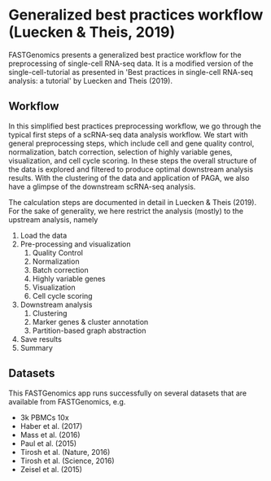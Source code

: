 # Generalized best practices workflow (Luecken & Theis, 2019)

FASTGenomics presents a generalized best practice workflow for the preprocessing of single-cell RNA-seq data. It is a modified version of the single-cell-tutorial as presented in 'Best practices in single-cell RNA-seq analysis: a tutorial' by Luecken and Theis (2019).

## Workflow

In this simplified best practices preprocessing workflow, we go through the typical first steps of a scRNA-seq data analysis workflow. We start with general preprocessing steps, which include cell and gene quality control, normalization, batch correction, selection of highly variable genes, visualization, and cell cycle scoring. In these steps the overall structure of the data is explored and filtered to produce optimal downstream analysis results. With the clustering of the data and application of PAGA, we also have a glimpse of the downstream scRNA-seq analysis.

The calculation steps are documented in detail in Luecken & Theis (2019). For the sake of generality, we here restrict the analysis (mostly) to the upstream analysis, namely
1. Load the data
2. Pre-processing and visualization
	1. Quality Control
	2. Normalization
	3. Batch correction
	4. Highly variable genes
	5. Visualization
	6. Cell cycle scoring
3. Downstream analysis
	1. Clustering
	2. Marker genes & cluster annotation
	3. Partition-based graph abstraction
4. Save results
5. Summary

## Datasets

This FASTGenomics app runs successfully on several datasets that are available from FASTGenomics, e.g.
* 3k PBMCs 10x
* Haber et al. (2017)
* Mass et al. (2016)
* Paul et al. (2015)
* Tirosh et al. (Nature, 2016)
* Tirosh et al. (Science, 2016)
* Zeisel et al. (2015)